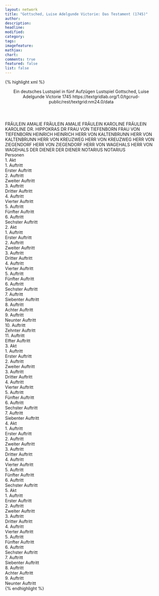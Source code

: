 ```yaml
---
layout: network
title: "Gottsched, Luise Adelgunde Victorie: Das Testament (1745)"
author:
description:
headline:
modified:
category:
tags:
imagefeature:
mathjax:
chart:
comments: true
featured: false
list: false
---
```

{% highlight xml %}
<?xml-model href="https://raw.githubusercontent.com/DLiNa/project/master/rules/lina.rnc"?><?xml-model href="https://raw.githubusercontent.com/DLiNa/project/master/rules/lina.sch"?>
<play xmlns="http://lina.digital">
  <header>
    <title>Das Testament</title>
    <subtitle>Ein deutsches Lustspiel in fünf Aufzügen</subtitle>
    <genretitle>Lustspiel</genretitle>
    <author>Gottsched, Luise Adelgunde Victorie</author>
    <date type="print" when="1745">1745</date>
    <date type="premiere"/>
    <date type="written"/>
    <source>https://textgridlab.org/1.0/tgcrud-public/rest/textgrid:nm24.0/data</source>
  </header>
  <personae>
    <character>
      <name>FRÄULEIN AMALIE</name>
      <alias xml:id="fräulein_amalie">
        <name>FRÄULEIN AMALIE</name>
      </alias>
    </character>
    <character>
      <name>FRÄULEIN KAROLINE</name>
      <alias xml:id="fräulein_karoline">
        <name>FRÄULEIN KAROLINE</name>
      </alias>
    </character>
    <character>
      <name>DR. HIPPOKRAS</name>
      <alias xml:id="dr">
        <name>DR</name>
      </alias>
    </character>
    <character>
      <name>FRAU VON TIEFENBORN</name>
      <alias xml:id="frau_von_tiefenborn">
        <name>FRAU VON TIEFENBORN</name>
      </alias>
    </character>
    <character>
      <name>HEINRICH</name>
      <alias xml:id="heinrich">
        <name>HEINRICH</name>
      </alias>
    </character>
    <character>
      <name>HERR VON KALTENBRUNN</name>
      <alias xml:id="herr_von_kaltenbrunn">
        <name>HERR VON KALTENBRUNN</name>
      </alias>
    </character>
    <character>
      <name>HERR VON KREUZWEG</name>
      <alias xml:id="herr_von_kreuzweg">
        <name>HERR VON KREUZWEG</name>
      </alias>
    </character>
    <character>
      <name>HERR VON ZIEGENDORF</name>
      <alias xml:id="herr_von_ziegendorf">
        <name>HERR VON ZIEGENDORF</name>
      </alias>
    </character>
    <character>
      <name>HERR VON WAGEHALS</name>
      <alias xml:id="herr_von_wagehals">
        <name>HERR VON WAGEHALS</name>
      </alias>
    </character>
    <character>
      <name>DER DIENER</name>
      <alias xml:id="der_diener">
        <name>DER DIENER</name>
      </alias>
    </character>
    <character>
      <name>NOTARIUS</name>
      <alias xml:id="notarius">
        <name>NOTARIUS</name>
      </alias>
    </character>
  </personae>
  <text>
    <div>
      <head>Personen</head>
    </div>
    <div>
      <head>1. Akt</head>
      <div>
        <head>1. Auftritt</head>
        <div>
          <head>Erster Auftritt</head>
          <sp who="#fräulein_amalie">
            <amount n="33" unit="speech_acts"/>
            <amount n="687" unit="words"/>
            <amount n="20" unit="lines"/>
            <amount n="3677" unit="chars"/>
          </sp>
          <sp who="#fräulein_karoline">
            <amount n="32" unit="speech_acts"/>
            <amount n="835" unit="words"/>
            <amount n="13" unit="lines"/>
            <amount n="4652" unit="chars"/>
          </sp>
        </div>
      </div>
      <div>
        <head>2. Auftritt</head>
        <div>
          <head>Zweiter Auftritt</head>
          <sp who="#dr">
            <amount n="14" unit="speech_acts"/>
            <amount n="180" unit="words"/>
            <amount n="7" unit="lines"/>
            <amount n="1146" unit="chars"/>
          </sp>
          <sp who="#fräulein_amalie">
            <amount n="26" unit="speech_acts"/>
            <amount n="328" unit="words"/>
            <amount n="19" unit="lines"/>
            <amount n="1842" unit="chars"/>
          </sp>
          <sp who="#fräulein_karoline">
            <amount n="20" unit="speech_acts"/>
            <amount n="324" unit="words"/>
            <amount n="14" unit="lines"/>
            <amount n="1700" unit="chars"/>
          </sp>
        </div>
      </div>
      <div>
        <head>3. Auftritt</head>
        <div>
          <head>Dritter Auftritt</head>
          <sp who="#dr">
            <amount n="9" unit="speech_acts"/>
            <amount n="144" unit="words"/>
            <amount n="5" unit="lines"/>
            <amount n="871" unit="chars"/>
          </sp>
          <sp who="#frau_von_tiefenborn">
            <amount n="19" unit="speech_acts"/>
            <amount n="215" unit="words"/>
            <amount n="15" unit="lines"/>
            <amount n="1149" unit="chars"/>
          </sp>
          <sp who="#fräulein_amalie">
            <amount n="10" unit="speech_acts"/>
            <amount n="206" unit="words"/>
            <amount n="5" unit="lines"/>
            <amount n="1155" unit="chars"/>
          </sp>
          <sp who="#fräulein_karoline">
            <amount n="11" unit="speech_acts"/>
            <amount n="347" unit="words"/>
            <amount n="3" unit="lines"/>
            <amount n="1861" unit="chars"/>
          </sp>
        </div>
      </div>
      <div>
        <head>4. Auftritt</head>
        <div>
          <head>Vierter Auftritt</head>
          <sp who="#frau_von_tiefenborn">
            <amount n="6" unit="speech_acts"/>
            <amount n="102" unit="words"/>
            <amount n="4" unit="lines"/>
            <amount n="570" unit="chars"/>
          </sp>
          <sp who="#fräulein_amalie">
            <amount n="3" unit="speech_acts"/>
            <amount n="57" unit="words"/>
            <amount n="2" unit="lines"/>
            <amount n="292" unit="chars"/>
          </sp>
          <sp who="#dr">
            <amount n="3" unit="speech_acts"/>
            <amount n="44" unit="words"/>
            <amount n="2" unit="lines"/>
            <amount n="266" unit="chars"/>
          </sp>
        </div>
      </div>
      <div>
        <head>5. Auftritt</head>
        <div>
          <head>Fünfter Auftritt</head>
          <sp who="#frau_von_tiefenborn">
            <amount n="12" unit="speech_acts"/>
            <amount n="246" unit="words"/>
            <amount n="7" unit="lines"/>
            <amount n="1429" unit="chars"/>
          </sp>
          <sp who="#dr">
            <amount n="11" unit="speech_acts"/>
            <amount n="312" unit="words"/>
            <amount n="3" unit="lines"/>
            <amount n="1843" unit="chars"/>
          </sp>
        </div>
      </div>
      <div>
        <head>6. Auftritt</head>
        <div>
          <head>Sechster Auftritt</head>
          <sp who="#heinrich">
            <amount n="1" unit="speech_acts"/>
            <amount n="17" unit="words"/>
            <amount n="104" unit="chars"/>
          </sp>
          <sp who="#frau_von_tiefenborn">
            <amount n="1" unit="speech_acts"/>
            <amount n="22" unit="words"/>
            <amount n="130" unit="chars"/>
          </sp>
        </div>
      </div>
    </div>
    <div>
      <head>2. Akt</head>
      <div>
        <head>1. Auftritt</head>
        <div>
          <head>Erster Auftritt</head>
          <sp who="#herr_von_kaltenbrunn">
            <amount n="16" unit="speech_acts"/>
            <amount n="540" unit="words"/>
            <amount n="3" unit="lines"/>
            <amount n="3020" unit="chars"/>
          </sp>
          <sp who="#fräulein_amalie">
            <amount n="16" unit="speech_acts"/>
            <amount n="331" unit="words"/>
            <amount n="10" unit="lines"/>
            <amount n="1875" unit="chars"/>
          </sp>
        </div>
      </div>
      <div>
        <head>2. Auftritt</head>
        <div>
          <head>Zweiter Auftritt</head>
          <sp who="#fräulein_karoline">
            <amount n="8" unit="speech_acts"/>
            <amount n="240" unit="words"/>
            <amount n="4" unit="lines"/>
            <amount n="1282" unit="chars"/>
          </sp>
          <sp who="#herr_von_kaltenbrunn">
            <amount n="7" unit="speech_acts"/>
            <amount n="114" unit="words"/>
            <amount n="4" unit="lines"/>
            <amount n="628" unit="chars"/>
          </sp>
          <sp who="#fräulein_amalie">
            <amount n="5" unit="speech_acts"/>
            <amount n="90" unit="words"/>
            <amount n="3" unit="lines"/>
            <amount n="506" unit="chars"/>
          </sp>
        </div>
      </div>
      <div>
        <head>3. Auftritt</head>
        <div>
          <head>Dritter Auftritt</head>
          <sp who="#herr_von_kreuzweg">
            <amount n="6" unit="speech_acts"/>
            <amount n="97" unit="words"/>
            <amount n="4" unit="lines"/>
            <amount n="554" unit="chars"/>
          </sp>
          <sp who="#herr_von_kaltenbrunn">
            <amount n="5" unit="speech_acts"/>
            <amount n="82" unit="words"/>
            <amount n="2" unit="lines"/>
            <amount n="461" unit="chars"/>
          </sp>
          <sp who="#fräulein_amalie">
            <amount n="4" unit="speech_acts"/>
            <amount n="96" unit="words"/>
            <amount n="2" unit="lines"/>
            <amount n="564" unit="chars"/>
          </sp>
        </div>
      </div>
      <div>
        <head>4. Auftritt</head>
        <div>
          <head>Vierter Auftritt</head>
          <sp who="#fräulein_karoline">
            <amount n="9" unit="speech_acts"/>
            <amount n="274" unit="words"/>
            <amount n="2" unit="lines"/>
            <amount n="1476" unit="chars"/>
          </sp>
          <sp who="#herr_von_kreuzweg">
            <amount n="8" unit="speech_acts"/>
            <amount n="164" unit="words"/>
            <amount n="4" unit="lines"/>
            <amount n="967" unit="chars"/>
          </sp>
        </div>
      </div>
      <div>
        <head>5. Auftritt</head>
        <div>
          <head>Fünfter Auftritt</head>
          <sp who="#herr_von_kaltenbrunn">
            <amount n="5" unit="speech_acts"/>
            <amount n="113" unit="words"/>
            <amount n="1" unit="lines"/>
            <amount n="651" unit="chars"/>
          </sp>
          <sp who="#herr_von_kreuzweg">
            <amount n="2" unit="speech_acts"/>
            <amount n="18" unit="words"/>
            <amount n="2" unit="lines"/>
            <amount n="103" unit="chars"/>
          </sp>
          <sp who="#fräulein_karoline">
            <amount n="3" unit="speech_acts"/>
            <amount n="47" unit="words"/>
            <amount n="2" unit="lines"/>
            <amount n="263" unit="chars"/>
          </sp>
        </div>
      </div>
      <div>
        <head>6. Auftritt</head>
        <div>
          <head>Sechster Auftritt</head>
          <sp who="#frau_von_tiefenborn">
            <amount n="4" unit="speech_acts"/>
            <amount n="93" unit="words"/>
            <amount n="2" unit="lines"/>
            <amount n="498" unit="chars"/>
          </sp>
          <sp who="#herr_von_ziegendorf">
            <amount n="2" unit="speech_acts"/>
            <amount n="30" unit="words"/>
            <amount n="1" unit="lines"/>
            <amount n="167" unit="chars"/>
          </sp>
          <sp who="#fräulein_karoline">
            <amount n="2" unit="speech_acts"/>
            <amount n="104" unit="words"/>
            <amount n="551" unit="chars"/>
          </sp>
        </div>
      </div>
      <div>
        <head>7. Auftritt</head>
        <div>
          <head>Siebenter Auftritt</head>
          <sp who="#frau_von_tiefenborn">
            <amount n="31" unit="speech_acts"/>
            <amount n="480" unit="words"/>
            <amount n="19" unit="lines"/>
            <amount n="2646" unit="chars"/>
          </sp>
          <sp who="#herr_von_ziegendorf">
            <amount n="30" unit="speech_acts"/>
            <amount n="510" unit="words"/>
            <amount n="20" unit="lines"/>
            <amount n="2791" unit="chars"/>
          </sp>
        </div>
      </div>
      <div>
        <head>8. Auftritt</head>
        <div>
          <head>Achter Auftritt</head>
          <sp who="#heinrich">
            <amount n="2" unit="speech_acts"/>
            <amount n="8" unit="words"/>
            <amount n="2" unit="lines"/>
            <amount n="44" unit="chars"/>
          </sp>
          <sp who="#frau_von_tiefenborn">
            <amount n="1" unit="speech_acts"/>
            <amount n="8" unit="words"/>
            <amount n="1" unit="lines"/>
            <amount n="46" unit="chars"/>
          </sp>
        </div>
      </div>
      <div>
        <head>9. Auftritt</head>
        <div>
          <head>Neunter Auftritt</head>
          <sp who="#herr_von_ziegendorf">
            <amount n="2" unit="speech_acts"/>
            <amount n="39" unit="words"/>
            <amount n="1" unit="lines"/>
            <amount n="191" unit="chars"/>
          </sp>
          <sp who="#frau_von_tiefenborn">
            <amount n="1" unit="speech_acts"/>
            <amount n="32" unit="words"/>
            <amount n="197" unit="chars"/>
          </sp>
        </div>
      </div>
      <div>
        <head>10. Auftritt</head>
        <div>
          <head>Zehnter Auftritt</head>
          <sp who="#dr">
            <amount n="6" unit="speech_acts"/>
            <amount n="71" unit="words"/>
            <amount n="4" unit="lines"/>
            <amount n="453" unit="chars"/>
          </sp>
          <sp who="#frau_von_tiefenborn">
            <amount n="5" unit="speech_acts"/>
            <amount n="87" unit="words"/>
            <amount n="3" unit="lines"/>
            <amount n="495" unit="chars"/>
          </sp>
          <sp who="#herr_von_ziegendorf">
            <amount n="3" unit="speech_acts"/>
            <amount n="37" unit="words"/>
            <amount n="2" unit="lines"/>
            <amount n="210" unit="chars"/>
          </sp>
        </div>
      </div>
      <div>
        <head>11. Auftritt</head>
        <div>
          <head>Elfter Auftritt</head>
          <sp who="#heinrich">
            <amount n="1" unit="speech_acts"/>
            <amount n="8" unit="words"/>
            <amount n="1" unit="lines"/>
            <amount n="44" unit="chars"/>
          </sp>
          <sp who="#frau_von_tiefenborn">
            <amount n="1" unit="speech_acts"/>
            <amount n="10" unit="words"/>
            <amount n="1" unit="lines"/>
            <amount n="55" unit="chars"/>
          </sp>
        </div>
      </div>
    </div>
    <div>
      <head>3. Akt</head>
      <div>
        <head>1. Auftritt</head>
        <div>
          <head>Erster Auftritt</head>
          <sp who="#fräulein_amalie">
            <amount n="27" unit="speech_acts"/>
            <amount n="531" unit="words"/>
            <amount n="15" unit="lines"/>
            <amount n="2844" unit="chars"/>
          </sp>
          <sp who="#herr_von_kaltenbrunn">
            <amount n="21" unit="speech_acts"/>
            <amount n="662" unit="words"/>
            <amount n="5" unit="lines"/>
            <amount n="3649" unit="chars"/>
          </sp>
          <sp who="#dr">
            <amount n="13" unit="speech_acts"/>
            <amount n="128" unit="words"/>
            <amount n="12" unit="lines"/>
            <amount n="762" unit="chars"/>
          </sp>
        </div>
      </div>
      <div>
        <head>2. Auftritt</head>
        <div>
          <head>Zweiter Auftritt</head>
          <sp who="#fräulein_amalie">
            <amount n="13" unit="speech_acts"/>
            <amount n="167" unit="words"/>
            <amount n="10" unit="lines"/>
            <amount n="968" unit="chars"/>
          </sp>
          <sp who="#fräulein_karoline">
            <amount n="24" unit="speech_acts"/>
            <amount n="368" unit="words"/>
            <amount n="18" unit="lines"/>
            <amount n="1965" unit="chars"/>
          </sp>
          <sp who="#herr_von_kaltenbrunn">
            <amount n="13" unit="speech_acts"/>
            <amount n="226" unit="words"/>
            <amount n="9" unit="lines"/>
            <amount n="1251" unit="chars"/>
          </sp>
          <sp who="#dr">
            <amount n="7" unit="speech_acts"/>
            <amount n="123" unit="words"/>
            <amount n="3" unit="lines"/>
            <amount n="764" unit="chars"/>
          </sp>
        </div>
      </div>
      <div>
        <head>3. Auftritt</head>
        <div>
          <head>Dritter Auftritt</head>
          <sp who="#fräulein_amalie">
            <amount n="24" unit="speech_acts"/>
            <amount n="313" unit="words"/>
            <amount n="17" unit="lines"/>
            <amount n="1614" unit="chars"/>
          </sp>
          <sp who="#fräulein_karoline">
            <amount n="24" unit="speech_acts"/>
            <amount n="465" unit="words"/>
            <amount n="12" unit="lines"/>
            <amount n="2644" unit="chars"/>
          </sp>
        </div>
      </div>
      <div>
        <head>4. Auftritt</head>
        <div>
          <head>Vierter Auftritt</head>
          <sp who="#frau_von_tiefenborn">
            <amount n="16" unit="speech_acts"/>
            <amount n="402" unit="words"/>
            <amount n="6" unit="lines"/>
            <amount n="2271" unit="chars"/>
          </sp>
          <sp who="#fräulein_karoline">
            <amount n="10" unit="speech_acts"/>
            <amount n="205" unit="words"/>
            <amount n="5" unit="lines"/>
            <amount n="1155" unit="chars"/>
          </sp>
          <sp who="#fräulein_amalie">
            <amount n="10" unit="speech_acts"/>
            <amount n="110" unit="words"/>
            <amount n="8" unit="lines"/>
            <amount n="628" unit="chars"/>
          </sp>
        </div>
      </div>
      <div>
        <head>5. Auftritt</head>
        <div>
          <head>Fünfter Auftritt</head>
          <sp who="#fräulein_karoline">
            <amount n="19" unit="speech_acts"/>
            <amount n="436" unit="words"/>
            <amount n="8" unit="lines"/>
            <amount n="2375" unit="chars"/>
          </sp>
          <sp who="#frau_von_tiefenborn">
            <amount n="18" unit="speech_acts"/>
            <amount n="243" unit="words"/>
            <amount n="16" unit="lines"/>
            <amount n="1341" unit="chars"/>
          </sp>
        </div>
      </div>
      <div>
        <head>6. Auftritt</head>
        <div>
          <head>Sechster Auftritt</head>
          <sp who="#herr_von_ziegendorf">
            <amount n="1" unit="speech_acts"/>
            <amount n="13" unit="words"/>
            <amount n="1" unit="lines"/>
            <amount n="87" unit="chars"/>
          </sp>
          <sp who="#frau_von_tiefenborn">
            <amount n="1" unit="speech_acts"/>
            <amount n="44" unit="words"/>
            <amount n="259" unit="chars"/>
          </sp>
        </div>
      </div>
      <div>
        <head>7. Auftritt</head>
        <div>
          <head>Siebenter Auftritt</head>
          <sp who="#herr_von_ziegendorf">
            <amount n="4" unit="speech_acts"/>
            <amount n="87" unit="words"/>
            <amount n="1" unit="lines"/>
            <amount n="447" unit="chars"/>
          </sp>
          <sp who="#frau_von_tiefenborn">
            <amount n="4" unit="speech_acts"/>
            <amount n="123" unit="words"/>
            <amount n="1" unit="lines"/>
            <amount n="662" unit="chars"/>
          </sp>
        </div>
      </div>
    </div>
    <div>
      <head>4. Akt</head>
      <div>
        <head>1. Auftritt</head>
        <div>
          <head>Erster Auftritt</head>
          <sp who="#dr">
            <amount n="63" unit="speech_acts"/>
            <amount n="1345" unit="words"/>
            <amount n="27" unit="lines"/>
            <amount n="8087" unit="chars"/>
          </sp>
        </div>
      </div>
      <div>
        <head>2. Auftritt</head>
        <div>
          <head>Zweiter Auftritt</head>
          <sp who="#fräulein_amalie">
            <amount n="17" unit="speech_acts"/>
            <amount n="281" unit="words"/>
            <amount n="10" unit="lines"/>
            <amount n="1561" unit="chars"/>
          </sp>
          <sp who="#dr">
            <amount n="25" unit="speech_acts"/>
            <amount n="471" unit="words"/>
            <amount n="15" unit="lines"/>
            <amount n="2878" unit="chars"/>
          </sp>
          <sp who="#herr_von_kaltenbrunn">
            <amount n="23" unit="speech_acts"/>
            <amount n="514" unit="words"/>
            <amount n="8" unit="lines"/>
            <amount n="2914" unit="chars"/>
          </sp>
        </div>
      </div>
      <div>
        <head>3. Auftritt</head>
        <div>
          <head>Dritter Auftritt</head>
          <sp who="#dr">
            <amount n="4" unit="speech_acts"/>
            <amount n="42" unit="words"/>
            <amount n="4" unit="lines"/>
            <amount n="296" unit="chars"/>
          </sp>
          <sp who="#herr_von_kaltenbrunn">
            <amount n="2" unit="speech_acts"/>
            <amount n="35" unit="words"/>
            <amount n="203" unit="chars"/>
          </sp>
          <sp who="#fräulein_amalie">
            <amount n="2" unit="speech_acts"/>
            <amount n="36" unit="words"/>
            <amount n="1" unit="lines"/>
            <amount n="213" unit="chars"/>
          </sp>
        </div>
      </div>
      <div>
        <head>4. Auftritt</head>
        <div>
          <head>Vierter Auftritt</head>
          <sp who="#herr_von_kaltenbrunn">
            <amount n="19" unit="speech_acts"/>
            <amount n="436" unit="words"/>
            <amount n="11" unit="lines"/>
            <amount n="2378" unit="chars"/>
          </sp>
          <sp who="#fräulein_amalie">
            <amount n="19" unit="speech_acts"/>
            <amount n="244" unit="words"/>
            <amount n="14" unit="lines"/>
            <amount n="1386" unit="chars"/>
          </sp>
        </div>
      </div>
      <div>
        <head>5. Auftritt</head>
        <div>
          <head>Fünfter Auftritt</head>
          <sp who="#herr_von_wagehals">
            <amount n="25" unit="speech_acts"/>
            <amount n="793" unit="words"/>
            <amount n="9" unit="lines"/>
            <amount n="4317" unit="chars"/>
          </sp>
          <sp who="#fräulein_amalie">
            <amount n="25" unit="speech_acts"/>
            <amount n="336" unit="words"/>
            <amount n="18" unit="lines"/>
            <amount n="1875" unit="chars"/>
          </sp>
        </div>
      </div>
      <div>
        <head>6. Auftritt</head>
        <div>
          <head>Sechster Auftritt</head>
          <sp who="#frau_von_tiefenborn">
            <amount n="13" unit="speech_acts"/>
            <amount n="230" unit="words"/>
            <amount n="7" unit="lines"/>
            <amount n="1276" unit="chars"/>
          </sp>
          <sp who="#herr_von_wagehals">
            <amount n="12" unit="speech_acts"/>
            <amount n="243" unit="words"/>
            <amount n="5" unit="lines"/>
            <amount n="1328" unit="chars"/>
          </sp>
        </div>
      </div>
    </div>
    <div>
      <head>5. Akt</head>
      <div>
        <head>1. Auftritt</head>
        <div>
          <head>Erster Auftritt</head>
          <sp who="#herr_von_ziegendorf">
            <amount n="19" unit="speech_acts"/>
            <amount n="447" unit="words"/>
            <amount n="7" unit="lines"/>
            <amount n="2311" unit="chars"/>
          </sp>
          <sp who="#fräulein_amalie">
            <amount n="19" unit="speech_acts"/>
            <amount n="288" unit="words"/>
            <amount n="13" unit="lines"/>
            <amount n="1627" unit="chars"/>
          </sp>
        </div>
      </div>
      <div>
        <head>2. Auftritt</head>
        <div>
          <head>Zweiter Auftritt</head>
          <sp who="#herr_von_ziegendorf">
            <amount n="12" unit="speech_acts"/>
            <amount n="426" unit="words"/>
            <amount n="3" unit="lines"/>
            <amount n="2288" unit="chars"/>
          </sp>
          <sp who="#fräulein_amalie">
            <amount n="9" unit="speech_acts"/>
            <amount n="120" unit="words"/>
            <amount n="8" unit="lines"/>
            <amount n="722" unit="chars"/>
          </sp>
          <sp who="#herr_von_kreuzweg">
            <amount n="8" unit="speech_acts"/>
            <amount n="154" unit="words"/>
            <amount n="4" unit="lines"/>
            <amount n="838" unit="chars"/>
          </sp>
        </div>
      </div>
      <div>
        <head>3. Auftritt</head>
        <div>
          <head>Dritter Auftritt</head>
          <sp who="#der_diener">
            <amount n="2" unit="speech_acts"/>
            <amount n="57" unit="words"/>
            <amount n="303" unit="chars"/>
          </sp>
          <sp who="#herr_von_ziegendorf">
            <amount n="1" unit="speech_acts"/>
            <amount n="10" unit="words"/>
            <amount n="1" unit="lines"/>
            <amount n="53" unit="chars"/>
          </sp>
          <sp who="#fräulein_amalie">
            <amount n="1" unit="speech_acts"/>
            <amount n="10" unit="words"/>
            <amount n="1" unit="lines"/>
            <amount n="51" unit="chars"/>
          </sp>
        </div>
      </div>
      <div>
        <head>4. Auftritt</head>
        <div>
          <head>Vierter Auftritt</head>
          <sp who="#fräulein_amalie">
            <amount n="15" unit="speech_acts"/>
            <amount n="253" unit="words"/>
            <amount n="10" unit="lines"/>
            <amount n="1384" unit="chars"/>
          </sp>
          <sp who="#herr_von_kreuzweg">
            <amount n="14" unit="speech_acts"/>
            <amount n="185" unit="words"/>
            <amount n="11" unit="lines"/>
            <amount n="1018" unit="chars"/>
          </sp>
        </div>
      </div>
      <div>
        <head>5. Auftritt</head>
        <div>
          <head>Fünfter Auftritt</head>
          <sp who="#herr_von_kaltenbrunn">
            <amount n="11" unit="speech_acts"/>
            <amount n="205" unit="words"/>
            <amount n="6" unit="lines"/>
            <amount n="1117" unit="chars"/>
          </sp>
          <sp who="#herr_von_kreuzweg">
            <amount n="5" unit="speech_acts"/>
            <amount n="75" unit="words"/>
            <amount n="4" unit="lines"/>
            <amount n="390" unit="chars"/>
          </sp>
          <sp who="#fräulein_amalie">
            <amount n="10" unit="speech_acts"/>
            <amount n="101" unit="words"/>
            <amount n="7" unit="lines"/>
            <amount n="575" unit="chars"/>
          </sp>
        </div>
      </div>
      <div>
        <head>6. Auftritt</head>
        <div>
          <head>Sechster Auftritt</head>
          <sp who="#fräulein_karoline">
            <amount n="7" unit="speech_acts"/>
            <amount n="54" unit="words"/>
            <amount n="7" unit="lines"/>
            <amount n="275" unit="chars"/>
          </sp>
          <sp who="#fräulein_amalie">
            <amount n="2" unit="speech_acts"/>
            <amount n="36" unit="words"/>
            <amount n="1" unit="lines"/>
            <amount n="209" unit="chars"/>
          </sp>
          <sp who="#herr_von_kaltenbrunn">
            <amount n="7" unit="speech_acts"/>
            <amount n="66" unit="words"/>
            <amount n="7" unit="lines"/>
            <amount n="335" unit="chars"/>
          </sp>
          <sp who="#herr_von_kreuzweg">
            <amount n="1" unit="speech_acts"/>
            <amount n="8" unit="words"/>
            <amount n="1" unit="lines"/>
            <amount n="55" unit="chars"/>
          </sp>
        </div>
      </div>
      <div>
        <head>7. Auftritt</head>
        <div>
          <head>Siebenter Auftritt</head>
          <sp who="#dr">
            <amount n="3" unit="speech_acts"/>
            <amount n="41" unit="words"/>
            <amount n="2" unit="lines"/>
            <amount n="252" unit="chars"/>
          </sp>
          <sp who="#herr_von_kaltenbrunn">
            <amount n="3" unit="speech_acts"/>
            <amount n="26" unit="words"/>
            <amount n="3" unit="lines"/>
            <amount n="147" unit="chars"/>
          </sp>
          <sp who="#fräulein_amalie">
            <amount n="1" unit="speech_acts"/>
            <amount n="9" unit="words"/>
            <amount n="1" unit="lines"/>
            <amount n="49" unit="chars"/>
          </sp>
        </div>
      </div>
      <div>
        <head>8. Auftritt</head>
        <div>
          <head>Achter Auftritt</head>
          <sp who="#frau_von_tiefenborn">
            <amount n="21" unit="speech_acts"/>
            <amount n="356" unit="words"/>
            <amount n="16" unit="lines"/>
            <amount n="2033" unit="chars"/>
          </sp>
          <sp who="#notarius">
            <amount n="28" unit="speech_acts"/>
            <amount n="856" unit="words"/>
            <amount n="12" unit="lines"/>
            <amount n="5582" unit="chars"/>
          </sp>
          <sp who="#herr_von_ziegendorf">
            <amount n="2" unit="speech_acts"/>
            <amount n="11" unit="words"/>
            <amount n="2" unit="lines"/>
            <amount n="73" unit="chars"/>
          </sp>
          <sp who="#herr_von_wagehals">
            <amount n="5" unit="speech_acts"/>
            <amount n="56" unit="words"/>
            <amount n="4" unit="lines"/>
            <amount n="338" unit="chars"/>
          </sp>
          <sp who="#herr_von_kreuzweg">
            <amount n="2" unit="speech_acts"/>
            <amount n="18" unit="words"/>
            <amount n="2" unit="lines"/>
            <amount n="109" unit="chars"/>
          </sp>
          <sp who="#dr">
            <amount n="2" unit="speech_acts"/>
            <amount n="20" unit="words"/>
            <amount n="2" unit="lines"/>
            <amount n="141" unit="chars"/>
          </sp>
          <sp who="#fräulein_amalie">
            <amount n="2" unit="speech_acts"/>
            <amount n="10" unit="words"/>
            <amount n="2" unit="lines"/>
            <amount n="70" unit="chars"/>
          </sp>
          <sp who="#fräulein_karoline">
            <amount n="1" unit="speech_acts"/>
            <amount n="9" unit="words"/>
            <amount n="1" unit="lines"/>
            <amount n="63" unit="chars"/>
          </sp>
          <sp who="#herr_von_kaltenbrunn">
            <amount n="1" unit="speech_acts"/>
            <amount n="5" unit="words"/>
            <amount n="1" unit="lines"/>
            <amount n="42" unit="chars"/>
          </sp>
        </div>
      </div>
      <div>
        <head>9. Auftritt</head>
        <div>
          <head>Neunter Auftritt</head>
          <sp who="#frau_von_tiefenborn">
            <amount n="4" unit="speech_acts"/>
            <amount n="354" unit="words"/>
            <amount n="1" unit="lines"/>
            <amount n="2024" unit="chars"/>
          </sp>
          <sp who="#fräulein_amalie">
            <amount n="2" unit="speech_acts"/>
            <amount n="12" unit="words"/>
            <amount n="1" unit="lines"/>
            <amount n="72" unit="chars"/>
          </sp>
          <sp who="#herr_von_kaltenbrunn">
            <amount n="2" unit="speech_acts"/>
            <amount n="9" unit="words"/>
            <amount n="1" unit="lines"/>
            <amount n="58" unit="chars"/>
          </sp>
          <sp who="#herr_von_kreuzweg">
            <amount n="1" unit="speech_acts"/>
            <amount n="30" unit="words"/>
            <amount n="169" unit="chars"/>
          </sp>
          <sp who="#fräulein_karoline">
            <amount n="1" unit="speech_acts"/>
            <amount n="106" unit="words"/>
            <amount n="598" unit="chars"/>
          </sp>
        </div>
      </div>
    </div>
  </text>
</play>
{% endhighlight %}